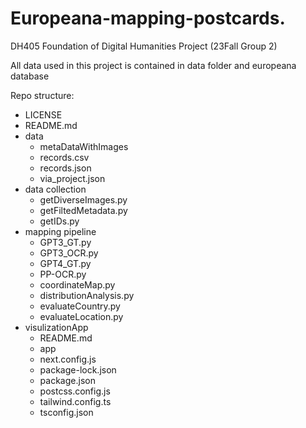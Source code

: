 # Europeana-mapping-postcards.

DH405 Foundation of Digital Humanities Project (23Fall Group 2)

All data used in this project is contained in data folder and europeana database

Repo structure:
  - LICENSE
  - README.md
  - data
    - metaDataWithImages
    - records.csv
    - records.json
    - via_project.json
  - data collection
    - getDiverseImages.py
    - getFiltedMetadata.py
    - getIDs.py
  - mapping pipeline
    - GPT3_GT.py
    - GPT3_OCR.py
    - GPT4_GT.py
    - PP-OCR.py
    - coordinateMap.py
    - distributionAnalysis.py
    - evaluateCountry.py
    - evaluateLocation.py
  - visulizationApp
    - README.md
    - app
    - next.config.js
    - package-lock.json
    - package.json
    - postcss.config.js
    - tailwind.config.ts
    - tsconfig.json


